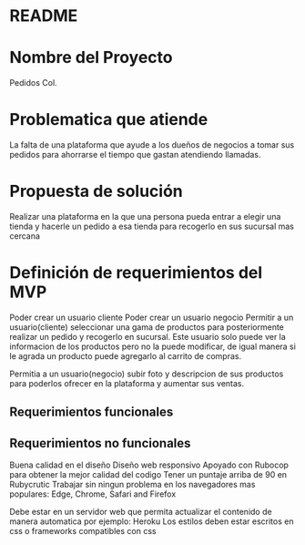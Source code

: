 # README

# Nombre del Proyecto
Pedidos Col.

# Problematica que atiende
La falta de una plataforma que ayude a los dueños de negocios a tomar sus pedidos para ahorrarse el tiempo que gastan atendiendo llamadas.

# Propuesta de solución
Realizar una plataforma en la que una persona pueda entrar a elegir una tienda y hacerle un pedido a esa tienda para recogerlo en sus sucursal mas cercana

# Definición de requerimientos del MVP
Poder crear un usuario cliente
Poder crear un usuario negocio
Permitir a un usuario(cliente) seleccionar una gama de productos para posteriormente realizar un pedido y recogerlo en sucursal. Este usuario solo puede ver la informacion de los productos pero no la puede modificar, de igual manera si le agrada un producto puede agregarlo al carrito de compras.

Permitia a un usuario(negocio) subir foto y descripcion de sus productos para poderlos ofrecer en la plataforma y aumentar sus ventas.

## Requerimientos funcionales


## Requerimientos no funcionales
Buena calidad en el diseño
Diseño web responsivo
Apoyado con Rubocop para obtener la mejor calidad del codigo
Tener un puntaje arriba de 90 en Rubycrutic
Trabajar sin ningun problema en los navegadores mas populares: Edge, Chrome, Safari and Firefox

Debe estar en un servidor web que permita actualizar el contenido de manera automatica por ejemplo: Heroku
Los estilos deben estar escritos en css o frameworks compatibles con css
